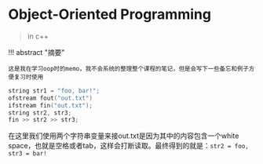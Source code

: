 # Object-Oriented Programming
> in c++ 

!!! abstract "摘要"
    
    这是我在学习oop时的memo，我不会系统的整理整个课程的笔记，但是会写下一些备忘和例子方便复习时使用


```cpp
string str1 = "foo, bar!";
ofstream fout("out.txt")
ifstream fin("out.txt");
string str2, str3;
fin >> str2 >> str3;
```

在这里我们使用两个字符串变量来接out.txt是因为其中的内容包含一个white space，也就是空格或者tab，这样会打断读取。最终得到的就是：```str2 = foo,``` ```str3 = bar!```








